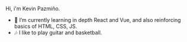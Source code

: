Hi, i'm Kevin Pazmiño.
- 🌱 I’m currently learning in depth React and Vue, and also reinforcing basics of HTML, CSS, JS.
- 🎶 I like to play guitar and basketball.

 
